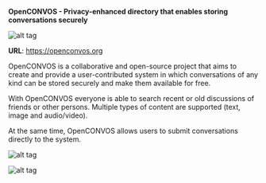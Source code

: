 <B>OpenCONVOS - Privacy-enhanced directory that enables storing conversations securely</b>

![alt tag](https://raw.githubusercontent.com/fsiamp/openconvos-directory/master/main.png)

<b>URL</b>: https://openconvos.org

OpenCONVOS is a collaborative and open-source project that aims to create and provide a user-contributed system in which conversations of any kind can be stored securely and make them available for free.

With OpenCONVOS everyone is able to search recent or old discussions of friends or other persons. Multiple types of content are supported (text, image and audio/video). 

At the same time, OpenCONVOS allows users to submit conversations directly to the system.

![alt tag](https://raw.githubusercontent.com/fsiamp/openconvos-directory/master/assets/conversation.png)

![alt tag](https://raw.githubusercontent.com/fsiamp/openconvos-directory/master/assets/example.png)
